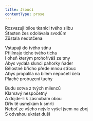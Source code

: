 ```yaml
---
title: Jsoucí
contentType: prose
---
```


<section>

Rozvazuji bílou tkanici tvého slibu  
Šťasten žes odolávala svodům  
Zůstala nedotčena

Vstupuji do tvého stínu  
Přijímaje ticho tvého ticha  
I oheň kterým prohoříváš ze tmy  
Abys vydala slunci pahorky ňader  
Bělostné břicho přede mnou střouc  
Abys propálila na bílém nepočetí čela  
Plaché probuzení tuchy

Budu sotva z tvých milenců  
Klamavý nespočetný  
A dojde-li k zásnubám obou  
Dřív tě usmýkám k smrti  
Neboť ze všeho nejvíc vyšel jsem na zboj  
S odvahou ukrást duši

</section>

